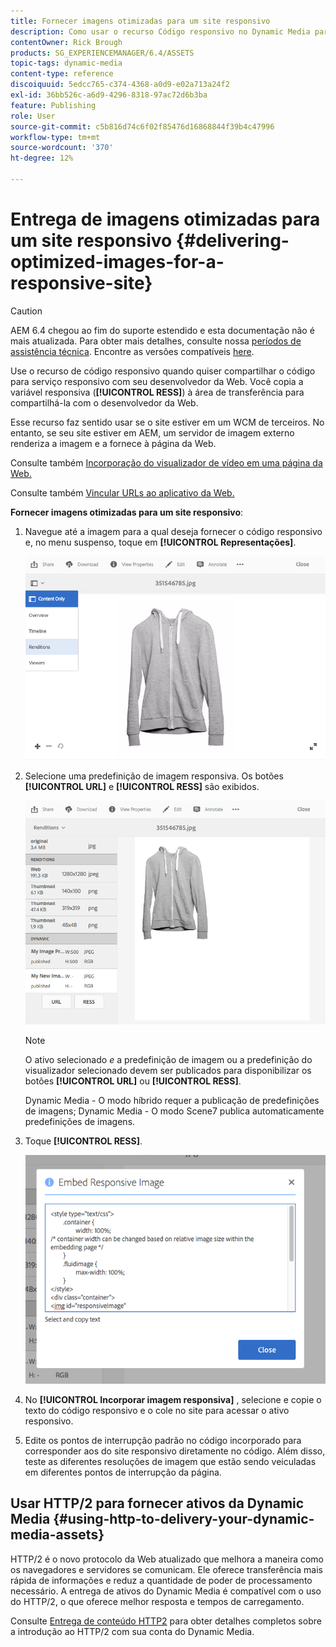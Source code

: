 ```yaml
---
title: Fornecer imagens otimizadas para um site responsivo
description: Como usar o recurso Código responsivo no Dynamic Media para fornecer imagens otimizadas
contentOwner: Rick Brough
products: SG_EXPERIENCEMANAGER/6.4/ASSETS
topic-tags: dynamic-media
content-type: reference
discoiquuid: 5edcc765-c374-4368-a0d9-e02a713a24f2
exl-id: 36bb526c-a6d9-4296-8318-97ac72d6b3ba
feature: Publishing
role: User
source-git-commit: c5b816d74c6f02f85476d16868844f39b4c47996
workflow-type: tm+mt
source-wordcount: '370'
ht-degree: 12%

---
```


# Entrega de imagens otimizadas para um site responsivo {#delivering-optimized-images-for-a-responsive-site}

>[!CAUTION]
>
>AEM 6.4 chegou ao fim do suporte estendido e esta documentação não é mais atualizada. Para obter mais detalhes, consulte nossa [períodos de assistência técnica](https://helpx.adobe.com/br/support/programs/eol-matrix.html). Encontre as versões compatíveis [here](https://experienceleague.adobe.com/docs/).

Use o recurso de código responsivo quando quiser compartilhar o código para serviço responsivo com seu desenvolvedor da Web. Você copia a variável responsiva (**[!UICONTROL RESS]**) à área de transferência para compartilhá-la com o desenvolvedor da Web.

Esse recurso faz sentido usar se o site estiver em um WCM de terceiros. No entanto, se seu site estiver em AEM, um servidor de imagem externo renderiza a imagem e a fornece à página da Web.

Consulte também [Incorporação do visualizador de vídeo em uma página da Web.](embed-code.md)

Consulte também [Vincular URLs ao aplicativo da Web.](linking-urls-to-yourwebapplication.md)

**Fornecer imagens otimizadas para um site responsivo**:

1. Navegue até a imagem para a qual deseja fornecer o código responsivo e, no menu suspenso, toque em **[!UICONTROL Representações]**.

   ![chlimage_1-408](assets/chlimage_1-408.png)

1. Selecione uma predefinição de imagem responsiva. Os botões **[!UICONTROL URL]** e **[!UICONTROL RESS]** são exibidos.

   ![chlimage_1-409](assets/chlimage_1-409.png)

   >[!NOTE]
   >
   >O ativo selecionado *e* a predefinição de imagem ou a predefinição do visualizador selecionado devem ser publicados para disponibilizar os botões **[!UICONTROL URL]** ou **[!UICONTROL RESS]**.
   >
   >Dynamic Media - O modo híbrido requer a publicação de predefinições de imagens; Dynamic Media - O modo Scene7 publica automaticamente predefinições de imagens.

1. Toque **[!UICONTROL RESS]**.

   ![chlimage_1-410](assets/chlimage_1-410.png)

1. No **[!UICONTROL Incorporar imagem responsiva]** , selecione e copie o texto do código responsivo e o cole no site para acessar o ativo responsivo.
1. Edite os pontos de interrupção padrão no código incorporado para corresponder aos do site responsivo diretamente no código. Além disso, teste as diferentes resoluções de imagem que estão sendo veiculadas em diferentes pontos de interrupção da página.

## Usar HTTP/2 para fornecer ativos da Dynamic Media {#using-http-to-delivery-your-dynamic-media-assets}

HTTP/2 é o novo protocolo da Web atualizado que melhora a maneira como os navegadores e servidores se comunicam. Ele oferece transferência mais rápida de informações e reduz a quantidade de poder de processamento necessário. A entrega de ativos do Dynamic Media é compatível com o uso do HTTP/2, o que oferece melhor resposta e tempos de carregamento.

Consulte [Entrega de conteúdo HTTP2](http2.md) para obter detalhes completos sobre a introdução ao HTTP/2 com sua conta do Dynamic Media.
